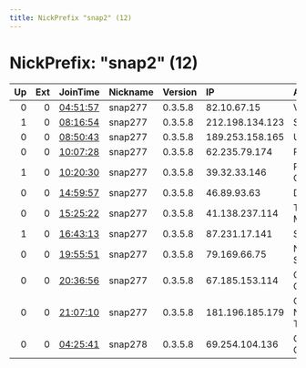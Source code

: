 ```yaml
---
title: NickPrefix "snap2" (12)
---
```


# NickPrefix: "snap2" (12)

|   Up |   Ext | JoinTime                                                                                            | Nickname   | Version   | IP              | AS                                       | CC   |   ORp |   Dirp | OS    | Contact   |   eFamMembers |
|-----:|------:|:----------------------------------------------------------------------------------------------------|:-----------|:----------|:----------------|:-----------------------------------------|:-----|------:|-------:|:------|:----------|--------------:|
|    0 |     0 | [04:51:57](https://metrics.torproject.org/rs.html#details/E03FA1A9E4A7D6EAD5BE182264F38408CAE8D696) | snap277    | 0.3.5.8   | 82.10.67.15     | Virgin Media Limited                     | gb   | 37377 |      0 | Linux | None      |             1 |
|    1 |     0 | [08:16:54](https://metrics.torproject.org/rs.html#details/170E902CD54622212430230CB3BA5DF413C81A38) | snap277    | 0.3.5.8   | 212.198.134.123 | SFR SA                                   | fr   | 42935 |      0 | Linux | None      |             1 |
|    0 |     0 | [08:50:43](https://metrics.torproject.org/rs.html#details/0724E580DC102798017E1450E1E9183452CE51AC) | snap277    | 0.3.5.8   | 189.253.158.165 | Uninet S.A. de C.V.                      | mx   | 35681 |      0 | Linux | None      |             1 |
|    0 |     0 | [10:07:28](https://metrics.torproject.org/rs.html#details/E2BC5138A9791B47EDA77F195287E19E6999466D) | snap277    | 0.3.5.8   | 62.235.79.174   | Proximus NV                              | be   | 45681 |      0 | Linux | None      |             1 |
|    1 |     0 | [10:20:30](https://metrics.torproject.org/rs.html#details/274221F8D5934140346D410144CD1D17EC10113A) | snap277    | 0.3.5.8   | 39.32.33.146    | Pakistan Telecom Company Limited         | pk   | 43299 |      0 | Linux | None      |             1 |
|    0 |     0 | [14:59:57](https://metrics.torproject.org/rs.html#details/0D8BA474FF0E0996D3FCE2AFE1F4A6AF6F7ADBC4) | snap277    | 0.3.5.8   | 46.89.93.63     | Deutsche Telekom AG                      | de   | 34895 |      0 | Linux | None      |             1 |
|    0 |     0 | [15:25:22](https://metrics.torproject.org/rs.html#details/D2C8C4E45D8D3191C2F44AA00BC5E0581A9FE86B) | snap277    | 0.3.5.8   | 41.138.237.114  | Telecomunicacoes de Mocambique TDM       | mz   | 34183 |      0 | Linux | None      |             1 |
|    1 |     0 | [16:43:13](https://metrics.torproject.org/rs.html#details/8073F7B2BBE45F7C01662F42BA0D2163E1A2CBEB) | snap277    | 0.3.5.8   | 87.231.17.141   | SFR SA                                   | fr   | 42459 |      0 | Linux | None      |             1 |
|    0 |     0 | [19:55:51](https://metrics.torproject.org/rs.html#details/25DF43CA0E292DA02BD8395E50EA32BE3BF1EDBA) | snap277    | 0.3.5.8   | 79.169.66.75    | Nos Comunicacoes, S.A.                   | pt   | 41517 |      0 | Linux | None      |             1 |
|    0 |     0 | [20:36:56](https://metrics.torproject.org/rs.html#details/ED4348E4C29B66C92E222B44CFCDFD74C66488F4) | snap277    | 0.3.5.8   | 67.185.153.114  | Comcast Cable Communications, LLC        | us   | 46005 |      0 | Linux | None      |             1 |
|    0 |     0 | [21:07:10](https://metrics.torproject.org/rs.html#details/EC61003A8A9E291C86BABCA2447CF97E14A00BE7) | snap277    | 0.3.5.8   | 181.196.185.179 | CORPORACION NACIONAL DE TELECOMUNICACION | ec   | 34665 |      0 | Linux | None      |             1 |
|    0 |     0 | [04:25:41](https://metrics.torproject.org/rs.html#details/BF88428653645905E8B159638DCB0B533A341AE7) | snap278    | 0.3.5.8   | 69.254.104.136  | Comcast Cable Communications, LLC        | us   | 39923 |      0 | Linux | None      |             1 |

